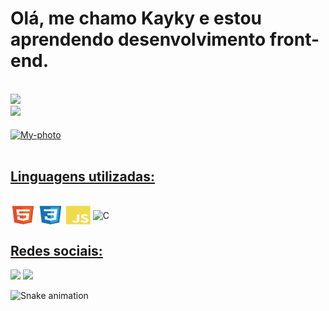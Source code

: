 # Olá, me chamo **Kayky** e estou aprendendo desenvolvimento **front-end**.

<div align="">
  <br>
  <a href="https://github.com/kaykyls">
  <img height="230em" src="https://github-readme-stats.vercel.app/api?username=kaykyls&show_icons=true&theme=material-palenight&include_all_commits=true&count_private=true"/>
  <br>
  <img height="150em" src="https://github-readme-stats.vercel.app/api/top-langs/?username=kaykyls&layout=compact&langs_count=7&theme=material-palenight"/>
</div>

<div align="">
  <br>
  <img align="center" alt="My-photo" height="150" src="https://cdn.discordapp.com/attachments/766798638139179031/1010607286990946335/bolinha_de_gorfe.jpeg">
  <br>
  <br>
</div>

## Linguagens utilizadas:

<div style="display: inline-block" align=""><br>
  <img align="center" alt="HTML" height="30" width="40" src="https://raw.githubusercontent.com/devicons/devicon/master/icons/html5/html5-original.svg">
  <img align="center" alt="CSS" height="30" width="40" src="https://raw.githubusercontent.com/devicons/devicon/master/icons/css3/css3-original.svg">
  <img align="center" alt="JS" height="30" width="40" src="https://raw.githubusercontent.com/devicons/devicon/master/icons/javascript/javascript-plain.svg">
  <img align="center" alt="C" height="30" width="40" src="https://cdn.jsdelivr.net/gh/devicons/devicon/icons/c/c-original.svg">
</div>


## Redes sociais:

<div align ="">
  <a href="https://instagram.com/dev.kayky" target="_blank"><img height="50px" src="https://cdn.discordapp.com/attachments/766798638139179031/1010629451995947008/instagram.png" target="_blank"></a>
  <a href="https://www.linkedin.com/in/devkayky" target="_blank"><img height="50px" src="https://cdn.discordapp.com/attachments/766798638139179031/1010629451677188146/linkedin.png" target="_blank"></a>
</div>
 
  ![Snake animation](https://github.com/kaykyls/kaykyls/blob/output/github-contribution-grid-snake.svg)
 
</div>
